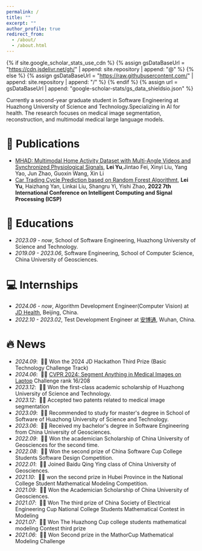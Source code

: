 ```yaml
---
permalink: /
title: ""
excerpt: ""
author_profile: true
redirect_from: 
  - /about/
  - /about.html
---
```


{% if site.google_scholar_stats_use_cdn %}
{% assign gsDataBaseUrl = "https://cdn.jsdelivr.net/gh/" | append: site.repository | append: "@" %}
{% else %}
{% assign gsDataBaseUrl = "https://raw.githubusercontent.com/" | append: site.repository | append: "/" %}
{% endif %}
{% assign url = gsDataBaseUrl | append: "google-scholar-stats/gs_data_shieldsio.json" %}

<span class='anchor' id='about-me'></span>

Currently a second-year graduate student in Software Engineering at Huazhong University of Science and Technology.Specializing in AI for health. The research focuses on medical image segmentation, reconstruction, and multimodal medical large language models.



# 📝 Publications 
- [MHAD: Multimodal Home Activity Dataset with Multi-Angle Videos and Synchronized Physiological Signals](https://arxiv.org/pdf/2409.09366), **Lei Yu**,Jintao Fei, Xinyi Liu, Yang Yao, Jun Zhao, Guoxin Wang, Xin Li
- [Car Trading Cycle Prediction based on Random Forest Algorithmt](https://ieeexplore.ieee.org/stamp/stamp.jsp?tp=&arnumber=9778603), **Lei Yu**, Haizhang Yan, Linkai Liu, Shangru Yi, Yishi Zhao, **2022 7th International Conference on Intelligent Computing and Signal Processing (ICSP)**



# 📖 Educations
- *2023.09 - now*, School of Software Engineering, Huazhong University of Science and Technology. 
- *2019.09 - 2023.06*, Software Engineering, School of Computer Science, China University of Geosciences. 

# 💻 Internships
- *2024.06 - now*, Algorithm Development Engineer(Computer Vision) at [JD Health](https://www.jdh.com/), Beijing, China.
- *2022.10 - 2023.02*, Test Development Engineer at [安博通](http://www.abtnetworks.com/about/company.html), Wuhan, China.

# 🔥 News
- *2024.09*: &nbsp;🎉🎉 Won the 2024 JD Hackathon Third Prize (Basic Technology Challenge Track)
- *2024.06*: &nbsp;🎉🎉 [CVPR 2024: Segment Anything in Medical Images on Laptop](https://www.codabench.org/competitions/1847/) Challenge rank 16/208
- *2023.12*: &nbsp;🎉🎉 Won the first-class academic scholarship of Huazhong University of Science and Technology.
- *2023.12*: &nbsp;🎉🎉 Accepted two patents related to medical image segmentation
- *2023.09*: &nbsp;🎉🎉 Recommended to study for master's degree in School of Software of Huazhong University of Science and Technology.
- *2023.06*: &nbsp;🎉🎉 Received my bachelor's degree in Software Engineering from China University of Geosciences.
- *2022.09*: &nbsp;🎉🎉 Won the academician Scholarship of China University of Geosciences for the second time.
- *2022.08*: &nbsp;🎉🎉 Won the second prize of China Software Cup College Students Software Design Competition.
- *2022.01*: &nbsp;🎉🎉 Joined Baidu Qing Ying class of China University of Geosciences.
- *2021.10*: &nbsp;🎉🎉 won the second prize in Hubei Province in the National College Student Mathematical Modeling Competition.
- *2021.09*: &nbsp;🎉🎉 Won the Academician Scholarship of China University of Geosciences.
- *2021.07*: &nbsp;🎉🎉 Won The third prize of China Society of Electrical Engineering Cup National College Students Mathematical Contest in Modeling
- *2021.07*: &nbsp;🎉🎉 Won The Huazhong Cup college students mathematical modeling Contest third prize
- *2021.06*: &nbsp;🎉🎉 Won Second prize in the MathorCup Mathematical Modeling Challenge
